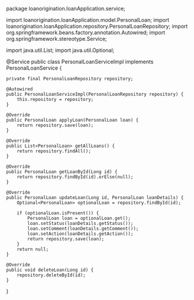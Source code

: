 package loanorigination.loanApplication.service;

import loanorigination.loanApplication.model.PersonalLoan;
import loanorigination.loanApplication.repository.PersonalLoanRepository;
import org.springframework.beans.factory.annotation.Autowired;
import org.springframework.stereotype.Service;

import java.util.List;
import java.util.Optional;

@Service
public class PersonalLoanServiceImpl implements PersonalLoanService {

    private final PersonalLoanRepository repository;

    @Autowired
    public PersonalLoanServiceImpl(PersonalLoanRepository repository) {
        this.repository = repository;
    }

    @Override
    public PersonalLoan applyLoan(PersonalLoan loan) {
        return repository.save(loan);
    }

    @Override
    public List<PersonalLoan> getAllLoans() {
        return repository.findAll();
    }

    @Override
    public PersonalLoan getLoanById(Long id) {
        return repository.findById(id).orElse(null);
    }

    @Override
    public PersonalLoan updateLoan(Long id, PersonalLoan loanDetails) {
        Optional<PersonalLoan> optionalLoan = repository.findById(id);

        if (optionalLoan.isPresent()) {
            PersonalLoan loan = optionalLoan.get();
            loan.setStatus(loanDetails.getStatus());
            loan.setComment(loanDetails.getComment());
            loan.setAction(loanDetails.getAction());
            return repository.save(loan);
        }
        return null;
    }

    @Override
    public void deleteLoan(Long id) {
        repository.deleteById(id);
    }
}


